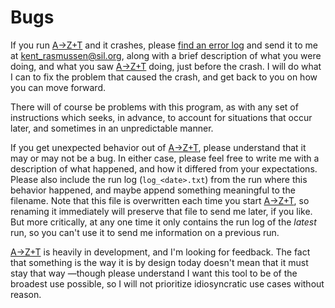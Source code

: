 # Bugs
If you run [A→Z+T] and it crashes, please [find an error log](FINDERRORLOGS.md) and send it to me at kent_rasmussen@sil.org, along with a brief description of what you were doing, and what you saw [A→Z+T] doing, just before the crash. I will do what I can to fix the problem that caused the crash, and get back to you on how you can move forward.

There will of course be problems with this program, as with any set of instructions which seeks, in advance, to account for situations that occur later, and sometimes in an unpredictable manner.

If you get unexpected behavior out of [A→Z+T], please understand that it may or may not be a bug. In either case, please feel free to write me with a description of what happened, and how it differed from your expectations. Please also include the run log (`log_<date>.txt`) from the run where this behavior happened, and maybe append something meaningful to the filename. Note that this file is overwritten each time you start [A→Z+T], so renaming it immediately will preserve that file to send me later, if you like. But more critically, at any one time it only contains the run log of the _latest_ run, so you can't use it to send me information on a previous run.

[A→Z+T] is heavily in development, and I'm looking for feedback. The fact that something is the way it is by design today doesn't mean that it must stay that way —though please understand I want this tool to be of the broadest use possible, so I will not prioritize idiosyncratic use cases without reason.  

[A→Z+T]:  https://github.com/kent-rasmussen/azt
[WeSay]:  https://software.sil.org/wesay/
[FLEx]: https://software.sil.org/fieldworks/
[LIFT]: https://code.google.com/archive/p/lift-standard/
[CAWL]: http://www.comparalex.org/resources/SIL%20Comparative%20African%20Word%20List.pdf
